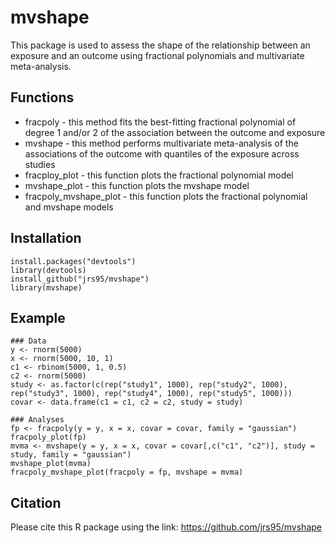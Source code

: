 # mvshape
This package is used to assess the shape of the relationship between an exposure and an outcome using fractional polynomials and multivariate meta-analysis. 

## Functions
* fracpoly - this method fits the best-fitting fractional polynomial of degree 1 and/or 2 of the association between the outcome and exposure  
* mvshape - this method performs multivariate meta-analysis of the associations of the outcome with quantiles of the exposure across studies  
* fracploy_plot - this function plots the fractional polynomial model  
* mvshape_plot - this function plots the mvshape model  
* fracpoly_mvshape_plot - this function plots the fractional polynomial and mvshape models

## Installation
```
install.packages("devtools")
library(devtools)
install_github("jrs95/mvshape")
library(mvshape)
```

## Example
```
### Data
y <- rnorm(5000)
x <- rnorm(5000, 10, 1)
c1 <- rbinom(5000, 1, 0.5)
c2 <- rnorm(5000)
study <- as.factor(c(rep("study1", 1000), rep("study2", 1000), rep("study3", 1000), rep("study4", 1000), rep("study5", 1000)))
covar <- data.frame(c1 = c1, c2 = c2, study = study)

### Analyses
fp <- fracpoly(y = y, x = x, covar = covar, family = "gaussian")
fracpoly_plot(fp)
mvma <- mvshape(y = y, x = x, covar = covar[,c("c1", "c2")], study = study, family = "gaussian")
mvshape_plot(mvma)
fracpoly_mvshape_plot(fracpoly = fp, mvshape = mvma)
```

## Citation 
Please cite this R package using the link: https://github.com/jrs95/mvshape
